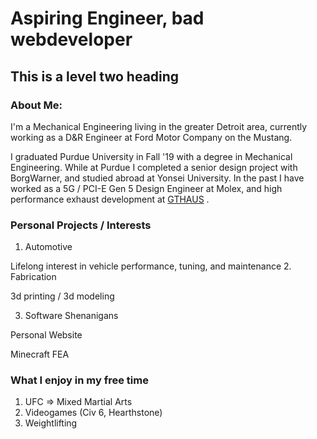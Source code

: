 # Aspiring Engineer, bad webdeveloper
## This is a level two heading
### About Me:
I'm a Mechanical Engineering living in the greater Detroit area, currently working as a D&R Engineer at Ford Motor Company on the Mustang.

I graduated Purdue University in Fall '19 with a degree in Mechanical Engineering. While at Purdue I completed a senior design project with BorgWarner, and studied abroad at Yonsei University. In the past I have worked as a 5G / PCI-E Gen 5 Design Engineer at Molex, and high performance
exhaust development at [GTHAUS](https://www.youtube.com/watch?v=3U2zfUAg8T0) .

### Personal Projects / Interests
1. Automotive

  Lifelong interest in vehicle performance, tuning, and maintenance
2. Fabrication

  3d printing / 3d modeling


3. Software Shenanigans

  Personal Website

  Minecraft FEA

  ### What I enjoy in my free time
  1. UFC => Mixed Martial Arts
  2. Videogames (Civ 6, Hearthstone)
  3. Weightlifting
